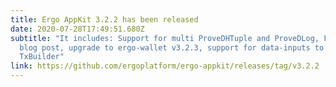 ```yaml
---
title: Ergo AppKit 3.2.2 has been released
date: 2020-07-28T17:49:51.680Z
subtitle: "It includes: Support for multi ProveDHTuple and ProveDLog, FlowCard
  blog post, upgrade to ergo-wallet v3.2.3, support for data-inputs to
  TxBuilder"
link: https://github.com/ergoplatform/ergo-appkit/releases/tag/v3.2.2
---
```

